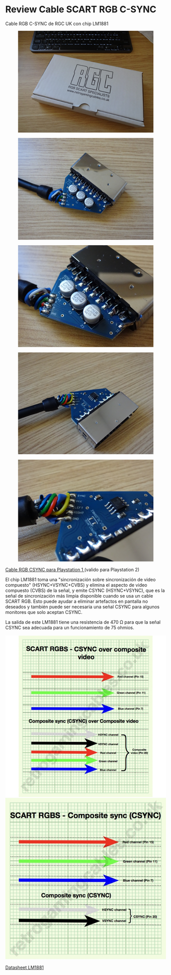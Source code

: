 # Review Cable SCART RGB C-SYNC

Cable RGB C-SYNC de RGC UK con chip LM1881

<figure><img src="../.gitbook/assets/DSC00645.JPG" alt=""><figcaption></figcaption></figure>

<figure><img src="../.gitbook/assets/DSC00640.JPG" alt=""><figcaption></figcaption></figure>

<figure><img src="../.gitbook/assets/DSC00641.JPG" alt=""><figcaption></figcaption></figure>

<figure><img src="../.gitbook/assets/DSC00644.JPG" alt=""><figcaption></figcaption></figure>

<figure><img src="../.gitbook/assets/DSC00642.JPG" alt=""><figcaption></figcaption></figure>

[Cable RGB CSYNC para Playstation 1 ](https://www.retrogamingcables.co.uk/sony-av-accessories/PlayStation-1-RGB-SCART-CABLES/SONY-PLAYSTATION-CSYNC-COMPOSITE-SYNC-RGB-SCART-WTH-LIGHT-GUN-PORT)(valido para Playstation 2)

El chip LM1881 toma una "sincronización sobre sincronización de video compuesto" (HSYNC+VSYNC+CVBS) y elimina el aspecto de video compuesto (CVBS) de la señal, y emite CSYNC (HSYNC+VSYNC), que es la señal de sincronización más limpia disponible cuando se usa un cable SCART RGB. Esto puede ayudar a eliminar artefactos en pantalla no deseados y también puede ser necesaria una señal CSYNC para algunos monitores que solo aceptan CSYNC.

La salida de este LM1881 tiene una resistencia de 470 Ω para que la señal CSYNC sea adecuada para un funcionamiento de 75 ohmios.\
\
![](<../.gitbook/assets/image (1) (1) (1).png>) ![](<../.gitbook/assets/image (1) (1) (1) (1).png>)

[Datasheet LM1881](https://www.ti.com/lit/ds/symlink/lm1881.pdf)
